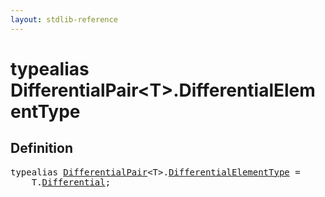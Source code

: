 ```yaml
---
layout: stdlib-reference
---
```


# typealias DifferentialPair\<T\>\.DifferentialElementType

## Definition

<pre>
<span class='code_keyword'>typealias</span> <a href="/stdlib-reference/types/DifferentialPair/index" class="code_type">DifferentialPair</a>&lt;T&gt;.<a href="/stdlib-reference/types/DifferentialPair/DifferentialElementType">DifferentialElementType</a> = 
    T.<a href="/stdlib-reference/types/DifferentialPair/Differential">Differential</a>;
</pre>

